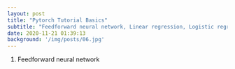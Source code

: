 ```yaml
---
layout: post
title: "Pytorch Tutorial Basics"
subtitle: "Feedforward neural network, Linear regression, Logistic regression"
date: 2020-11-21 01:39:13
background: '/img/posts/06.jpg'
---
```


1. Feedforward neural network
